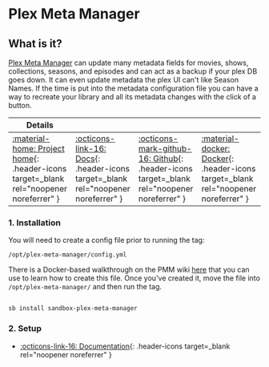 # Plex Meta Manager

## What is it?

[Plex Meta Manager](https://github.com/meisnate12/Plex-Meta-Manager) can update many metadata fields for movies, shows, collections, seasons, and episodes and can act as a backup if your plex DB goes down. It can even update metadata the plex UI can't like Season Names. If the time is put into the metadata configuration file you can have a way to recreate your library and all its metadata changes with the click of a button.

| Details     |             |             |             |
|-------------|-------------|-------------|-------------|
| [:material-home: Project home](https://github.com/meisnate12/Plex-Meta-Manager){: .header-icons target=_blank rel="noopener noreferrer" } | [:octicons-link-16: Docs](https://github.com/meisnate12/Plex-Meta-Manager/wiki){: .header-icons target=_blank rel="noopener noreferrer" } | [:octicons-mark-github-16: Github](https://github.com/meisnate12/Plex-Meta-Manager){: .header-icons target=_blank rel="noopener noreferrer" } | [:material-docker: Docker](https://hub.docker.com/r/meisnate12/plex-meta-manager){: .header-icons target=_blank rel="noopener noreferrer" }|

### 1. Installation

You will need to create a config file prior to running the tag:

`/opt/plex-meta-manager/config.yml`

There is a Docker-based walkthrough on the PMM wiki [here](https://github.com/meisnate12/Plex-Meta-Manager/wiki/Walkthrough-Docker) that you can use to learn how to create this file.  Once you've created it, move the file into `/opt/plex-meta-manager/` and then run the tag.

``` shell

sb install sandbox-plex-meta-manager

```

### 2. Setup

- [:octicons-link-16: Documentation](https://github.com/meisnate12/Plex-Meta-Manager/wiki){: .header-icons target=_blank rel="noopener noreferrer" }
